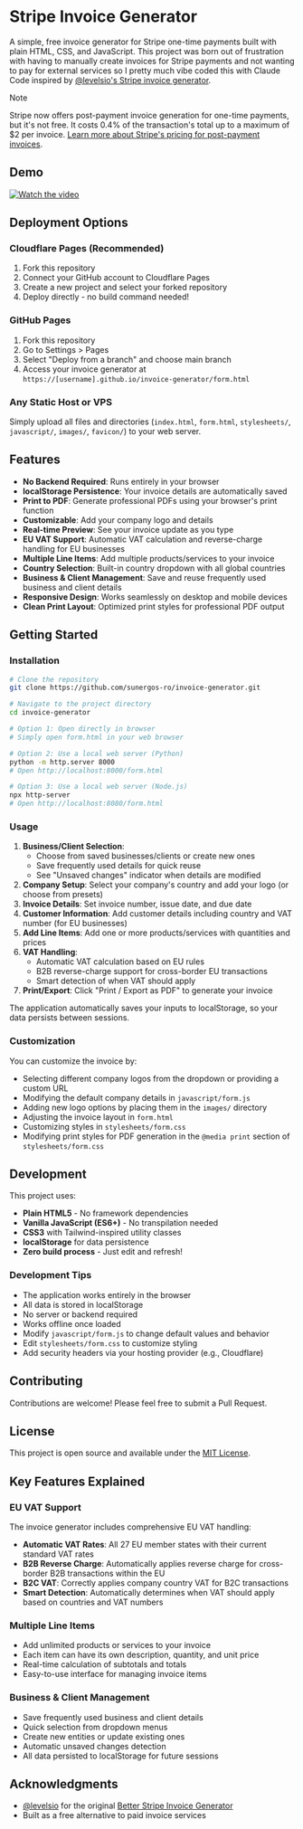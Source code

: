 # Stripe Invoice Generator

A simple, free invoice generator for Stripe one-time payments built with plain HTML, CSS, and JavaScript. This project was born out of frustration with having to manually create invoices for Stripe payments and not wanting to pay for external services so I pretty much vibe coded this with Claude Code inspired by [@levelsio's Stripe invoice generator](https://gist.github.com/levelsio/b30721cc99166223fcf3dd590d6d0454).

> [!NOTE]
> Stripe now offers post-payment invoice generation for one-time payments, but it's not free. It costs 0.4% of the transaction's total up to a maximum of $2 per invoice. [Learn more about Stripe's pricing for post-payment invoices](https://support.stripe.com/questions/pricing-for-post-payment-invoices-for-one-time-purchases-via-checkout-and-payment-links).

## Demo

[![Watch the video](https://img.youtube.com/vi/Hwarc6oYa-o/0.jpg)](https://youtu.be/Hwarc6oYa-o)

## Deployment Options

### Cloudflare Pages (Recommended)
1. Fork this repository
2. Connect your GitHub account to Cloudflare Pages
3. Create a new project and select your forked repository
4. Deploy directly - no build command needed!

### GitHub Pages
1. Fork this repository
2. Go to Settings > Pages
3. Select "Deploy from a branch" and choose main branch
4. Access your invoice generator at `https://[username].github.io/invoice-generator/form.html`

### Any Static Host or VPS
Simply upload all files and directories (`index.html`, `form.html`, `stylesheets/`, `javascript/`, `images/`, `favicon/`) to your web server.

## Features

- **No Backend Required**: Runs entirely in your browser
- **localStorage Persistence**: Your invoice details are automatically saved
- **Print to PDF**: Generate professional PDFs using your browser's print function
- **Customizable**: Add your company logo and details
- **Real-time Preview**: See your invoice update as you type
- **EU VAT Support**: Automatic VAT calculation and reverse-charge handling for EU businesses
- **Multiple Line Items**: Add multiple products/services to your invoice
- **Country Selection**: Built-in country dropdown with all global countries
- **Business & Client Management**: Save and reuse frequently used business and client details
- **Responsive Design**: Works seamlessly on desktop and mobile devices
- **Clean Print Layout**: Optimized print styles for professional PDF output

## Getting Started

### Installation

```bash
# Clone the repository
git clone https://github.com/sunergos-ro/invoice-generator.git

# Navigate to the project directory
cd invoice-generator

# Option 1: Open directly in browser
# Simply open form.html in your web browser

# Option 2: Use a local web server (Python)
python -m http.server 8000
# Open http://localhost:8000/form.html

# Option 3: Use a local web server (Node.js)
npx http-server
# Open http://localhost:8080/form.html
```

### Usage

1. **Business/Client Selection**: 
   - Choose from saved businesses/clients or create new ones
   - Save frequently used details for quick reuse
   - See "Unsaved changes" indicator when details are modified
2. **Company Setup**: Select your company's country and add your logo (or choose from presets)
3. **Invoice Details**: Set invoice number, issue date, and due date
4. **Customer Information**: Add customer details including country and VAT number (for EU businesses)
5. **Add Line Items**: Add one or more products/services with quantities and prices
6. **VAT Handling**: 
   - Automatic VAT calculation based on EU rules
   - B2B reverse-charge support for cross-border EU transactions
   - Smart detection of when VAT should apply
7. **Print/Export**: Click "Print / Export as PDF" to generate your invoice

The application automatically saves your inputs to localStorage, so your data persists between sessions.

### Customization

You can customize the invoice by:
- Selecting different company logos from the dropdown or providing a custom URL
- Modifying the default company details in `javascript/form.js`
- Adding new logo options by placing them in the `images/` directory
- Adjusting the invoice layout in `form.html`
- Customizing styles in `stylesheets/form.css`
- Modifying print styles for PDF generation in the `@media print` section of `stylesheets/form.css`

## Development

This project uses:
- **Plain HTML5** - No framework dependencies
- **Vanilla JavaScript (ES6+)** - No transpilation needed
- **CSS3** with Tailwind-inspired utility classes
- **localStorage** for data persistence
- **Zero build process** - Just edit and refresh!

### Development Tips

- The application works entirely in the browser
- All data is stored in localStorage
- No server or backend required
- Works offline once loaded
- Modify `javascript/form.js` to change default values and behavior
- Edit `stylesheets/form.css` to customize styling
- Add security headers via your hosting provider (e.g., Cloudflare)

## Contributing

Contributions are welcome! Please feel free to submit a Pull Request.

## License

This project is open source and available under the [MIT License](LICENSE.md).

## Key Features Explained

### EU VAT Support
The invoice generator includes comprehensive EU VAT handling:
- **Automatic VAT Rates**: All 27 EU member states with their current standard VAT rates
- **B2B Reverse Charge**: Automatically applies reverse charge for cross-border B2B transactions within the EU
- **B2C VAT**: Correctly applies company country VAT for B2C transactions
- **Smart Detection**: Automatically determines when VAT should apply based on countries and VAT numbers

### Multiple Line Items
- Add unlimited products or services to your invoice
- Each item can have its own description, quantity, and unit price
- Real-time calculation of subtotals and totals
- Easy-to-use interface for managing invoice items

### Business & Client Management
- Save frequently used business and client details
- Quick selection from dropdown menus
- Create new entities or update existing ones
- Automatic unsaved changes detection
- All data persisted to localStorage for future sessions

## Acknowledgments

- [@levelsio](https://twitter.com/levelsio) for the original [Better Stripe Invoice Generator](https://gist.github.com/levelsio/b30721cc99166223fcf3dd590d6d0454)
- Built as a free alternative to paid invoice services
